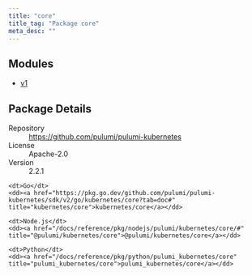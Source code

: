 ```yaml
---
title: "core"
title_tag: "Package core"
meta_desc: ""
---
```


<!-- WARNING: this file was generated by Pulumi Docs Generator. -->
<!-- Do not edit by hand unless you're certain you know what you are doing! -->



<h2 id="modules">Modules</h2>
<ul class="api">
    <li><a href="v1/" title="v1"><span class="symbol module"></span>v1</a></li>
</ul>

<h2 id="package-details">Package Details</h2>
<dl class="package-details">
	<dt>Repository</dt>
	<dd><a href="https://github.com/pulumi/pulumi-kubernetes">https://github.com/pulumi/pulumi-kubernetes</a></dd>
	<dt>License</dt>
	<dd>Apache-2.0</dd>
	<dt>Version</dt>
	<dd>2.2.1</dd>
</dl>



<dl class="tabular">

    <dt>Go</dt>
    <dd><a href="https://pkg.go.dev/github.com/pulumi/pulumi-kubernetes/sdk/v2/go/kubernetes/core?tab=doc#" title="kubernetes/core">kubernetes/core</a></dd>

    <dt>Node.js</dt>
    <dd><a href="/docs/reference/pkg/nodejs/pulumi/kubernetes/core/#" title="@pulumi/kubernetes/core">@pulumi/kubernetes/core</a></dd>

    <dt>Python</dt>
    <dd><a href="/docs/reference/pkg/python/pulumi_kubernetes/core" title="pulumi_kubernetes/core">pulumi_kubernetes/core</a></dd>

</dl>

